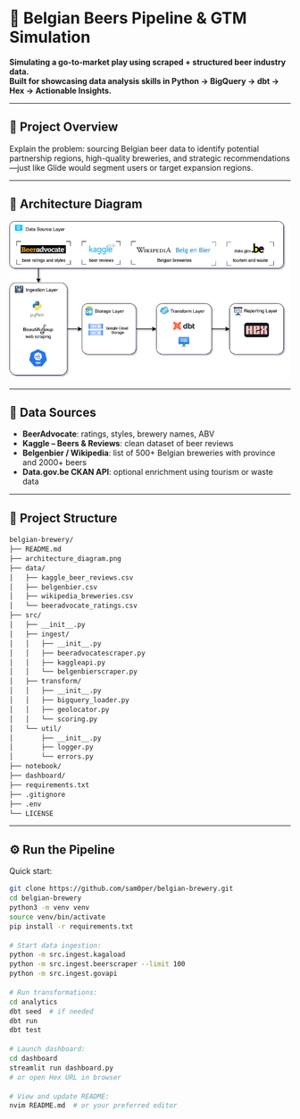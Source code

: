 # 🍻 Belgian Beers Pipeline & GTM Simulation

**Simulating a go‑to‑market play using scraped + structured beer industry data.  
Built for showcasing data analysis skills in Python → BigQuery → dbt → Hex → Actionable Insights.**

---

## 🎯 Project Overview

Explain the problem: sourcing Belgian beer data to identify potential partnership regions, high-quality breweries, and strategic recommendations—just like Glide would segment users or target expansion regions.

---

## 📁 Architecture Diagram

![Architecture Diagram](./architecture.drawio.png)

---

## 🚦 Data Sources

- **BeerAdvocate**: ratings, styles, brewery names, ABV
- **Kaggle – Beers & Reviews**: clean dataset of beer reviews
- **Belgenbier / Wikipedia**: list of 500+ Belgian breweries with province and 2000+ beers
- **Data.gov.be CKAN API**: optional enrichment using tourism or waste data

---

## 🧪 Project Structure

```bash
belgian-brewery/
├── README.md
├── architecture_diagram.png
├── data/
│   ├── kaggle_beer_reviews.csv
│   ├── belgenbier.csv
│   ├── wikipedia_breweries.csv
│   └── beeradvocate_ratings.csv
├── src/
│   ├── __init__.py
│   ├── ingest/
│   │   ├── __init__.py
│   │   ├── beeradvocatescraper.py
│   │   ├── kaggleapi.py
│   │   └── belgenbierscraper.py
│   ├── transform/
│   │   ├── __init__.py
│   │   ├── bigquery_loader.py
│   │   ├── geolocator.py
│   │   └── scoring.py
│   └── util/
│       ├── __init__.py
│       ├── logger.py
│       └── errors.py
├── notebook/
├── dashboard/
├── requirements.txt
├── .gitignore
├── .env
└── LICENSE
```

---

## ⚙️ Run the Pipeline

Quick start:

```bash
git clone https://github.com/sam0per/belgian-brewery.git
cd belgian-brewery
python3 -m venv venv
source venv/bin/activate
pip install -r requirements.txt

# Start data ingestion:
python -m src.ingest.kagaload
python -m src.ingest.beerscraper --limit 100
python -m src.ingest.govapi

# Run transformations:
cd analytics
dbt seed  # if needed
dbt run
dbt test

# Launch dashboard:
cd dashboard
streamlit run dashboard.py
# or open Hex URL in browser

# View and update README:
nvim README.md  # or your preferred editor
```